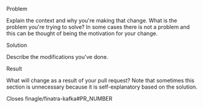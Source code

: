Problem

Explain the context and why you're making that change.  What is the
problem you're trying to solve? In some cases there is not a problem
and this can be thought of being the motivation for your change.

Solution

Describe the modifications you've done.

Result

What will change as a result of your pull request? Note that sometimes
this section is unnecessary because it is self-explanatory based on
the solution.

Closes finagle/finatra-kafka#PR_NUMBER